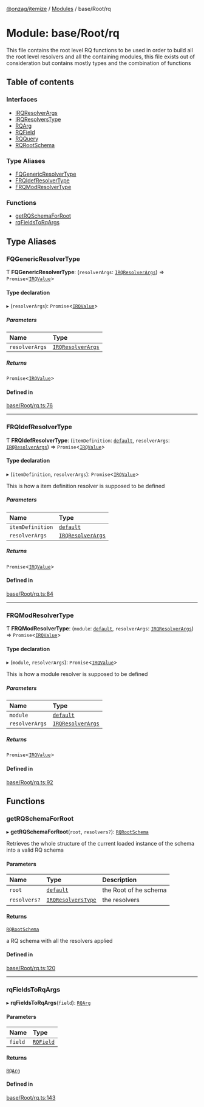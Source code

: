 [@onzag/itemize](../README.md) / [Modules](../modules.md) / base/Root/rq

# Module: base/Root/rq

This file contains the root level RQ functions to be used in order to
build all the root level resolvers and all the containing modules, this file
exists out of consideration but contains mostly types and the combination
of functions

## Table of contents

### Interfaces

- [IRQResolverArgs](../interfaces/base_Root_rq.IRQResolverArgs.md)
- [IRQResolversType](../interfaces/base_Root_rq.IRQResolversType.md)
- [RQArg](../interfaces/base_Root_rq.RQArg.md)
- [RQField](../interfaces/base_Root_rq.RQField.md)
- [RQQuery](../interfaces/base_Root_rq.RQQuery.md)
- [RQRootSchema](../interfaces/base_Root_rq.RQRootSchema.md)

### Type Aliases

- [FQGenericResolverType](base_Root_rq.md#fqgenericresolvertype)
- [FRQIdefResolverType](base_Root_rq.md#frqidefresolvertype)
- [FRQModResolverType](base_Root_rq.md#frqmodresolvertype)

### Functions

- [getRQSchemaForRoot](base_Root_rq.md#getrqschemaforroot)
- [rqFieldsToRqArgs](base_Root_rq.md#rqfieldstorqargs)

## Type Aliases

### FQGenericResolverType

Ƭ **FQGenericResolverType**: (`resolverArgs`: [`IRQResolverArgs`](../interfaces/base_Root_rq.IRQResolverArgs.md)) => `Promise`\<[`IRQValue`](../interfaces/rq_querier.IRQValue.md)\>

#### Type declaration

▸ (`resolverArgs`): `Promise`\<[`IRQValue`](../interfaces/rq_querier.IRQValue.md)\>

##### Parameters

| Name | Type |
| :------ | :------ |
| `resolverArgs` | [`IRQResolverArgs`](../interfaces/base_Root_rq.IRQResolverArgs.md) |

##### Returns

`Promise`\<[`IRQValue`](../interfaces/rq_querier.IRQValue.md)\>

#### Defined in

[base/Root/rq.ts:76](https://github.com/onzag/itemize/blob/73e0c39e/base/Root/rq.ts#L76)

___

### FRQIdefResolverType

Ƭ **FRQIdefResolverType**: (`itemDefinition`: [`default`](../classes/base_Root_Module_ItemDefinition.default.md), `resolverArgs`: [`IRQResolverArgs`](../interfaces/base_Root_rq.IRQResolverArgs.md)) => `Promise`\<[`IRQValue`](../interfaces/rq_querier.IRQValue.md)\>

#### Type declaration

▸ (`itemDefinition`, `resolverArgs`): `Promise`\<[`IRQValue`](../interfaces/rq_querier.IRQValue.md)\>

This is how a item definition resolver is supposed to
be defined

##### Parameters

| Name | Type |
| :------ | :------ |
| `itemDefinition` | [`default`](../classes/base_Root_Module_ItemDefinition.default.md) |
| `resolverArgs` | [`IRQResolverArgs`](../interfaces/base_Root_rq.IRQResolverArgs.md) |

##### Returns

`Promise`\<[`IRQValue`](../interfaces/rq_querier.IRQValue.md)\>

#### Defined in

[base/Root/rq.ts:84](https://github.com/onzag/itemize/blob/73e0c39e/base/Root/rq.ts#L84)

___

### FRQModResolverType

Ƭ **FRQModResolverType**: (`module`: [`default`](../classes/base_Root_Module.default.md), `resolverArgs`: [`IRQResolverArgs`](../interfaces/base_Root_rq.IRQResolverArgs.md)) => `Promise`\<[`IRQValue`](../interfaces/rq_querier.IRQValue.md)\>

#### Type declaration

▸ (`module`, `resolverArgs`): `Promise`\<[`IRQValue`](../interfaces/rq_querier.IRQValue.md)\>

This is how a module resolver is supposed to be defined

##### Parameters

| Name | Type |
| :------ | :------ |
| `module` | [`default`](../classes/base_Root_Module.default.md) |
| `resolverArgs` | [`IRQResolverArgs`](../interfaces/base_Root_rq.IRQResolverArgs.md) |

##### Returns

`Promise`\<[`IRQValue`](../interfaces/rq_querier.IRQValue.md)\>

#### Defined in

[base/Root/rq.ts:92](https://github.com/onzag/itemize/blob/73e0c39e/base/Root/rq.ts#L92)

## Functions

### getRQSchemaForRoot

▸ **getRQSchemaForRoot**(`root`, `resolvers?`): [`RQRootSchema`](../interfaces/base_Root_rq.RQRootSchema.md)

Retrieves the whole structure of the current loaded instance
of the schema into a valid RQ schema

#### Parameters

| Name | Type | Description |
| :------ | :------ | :------ |
| `root` | [`default`](../classes/base_Root.default.md) | the Root of he schema |
| `resolvers?` | [`IRQResolversType`](../interfaces/base_Root_rq.IRQResolversType.md) | the resolvers |

#### Returns

[`RQRootSchema`](../interfaces/base_Root_rq.RQRootSchema.md)

a RQ schema with all the resolvers applied

#### Defined in

[base/Root/rq.ts:120](https://github.com/onzag/itemize/blob/73e0c39e/base/Root/rq.ts#L120)

___

### rqFieldsToRqArgs

▸ **rqFieldsToRqArgs**(`field`): [`RQArg`](../interfaces/base_Root_rq.RQArg.md)

#### Parameters

| Name | Type |
| :------ | :------ |
| `field` | [`RQField`](../interfaces/base_Root_rq.RQField.md) |

#### Returns

[`RQArg`](../interfaces/base_Root_rq.RQArg.md)

#### Defined in

[base/Root/rq.ts:143](https://github.com/onzag/itemize/blob/73e0c39e/base/Root/rq.ts#L143)
